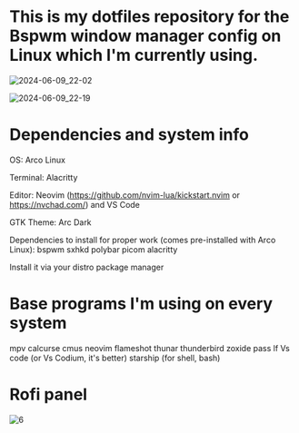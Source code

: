 # This is my dotfiles repository for the Bspwm window manager config on Linux which I'm currently using.

![2024-06-09_22-02](https://github.com/iceonekot/Svyavo-s-dotfiles/assets/172209243/18803a5f-ff01-4a8b-b7f1-51b9f241768b)

![2024-06-09_22-19](https://github.com/iceonekot/Svyavo-s-dotfiles/assets/172209243/b3274d56-b08d-4159-9d2d-4f2755f92357)

# Dependencies and system info
OS: Arco Linux

Terminal: Alacritty

Editor: Neovim (https://github.com/nvim-lua/kickstart.nvim   or   https://nvchad.com/) and VS Code

GTK Theme: Arc Dark

Dependencies to install for proper work (comes pre-installed with Arco Linux): bspwm sxhkd polybar picom alacritty

Install it via your distro package manager

# Base programs I'm using on every system
mpv calcurse cmus neovim flameshot thunar thunderbird zoxide pass lf Vs code (or Vs Codium, it's better) starship (for shell, bash)

# Rofi panel
![6](https://github.com/iceonekot/Svyavo-s-dotfiles/assets/172209243/ce8b5fbd-47a2-4dd2-8ceb-99445d932454)

